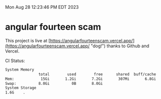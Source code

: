 Mon Aug 28 12:23:46 PM EDT 2023

# angular fourteen scam


This project is live at [https://angularfourteenscam.vercel.app/](https://angularfourteenscam.vercel.app/ "dog!") thanks to Github and Vercel.

CI Status: 

```bash
System Memory
               total        used        free      shared  buff/cache   available
Mem:            15Gi       1.2Gi       7.2Gi       307Mi       6.8Gi        13Gi
Swap:          8.0Gi          0B       8.0Gi
System Storage
1.6G	.
```
```bash
